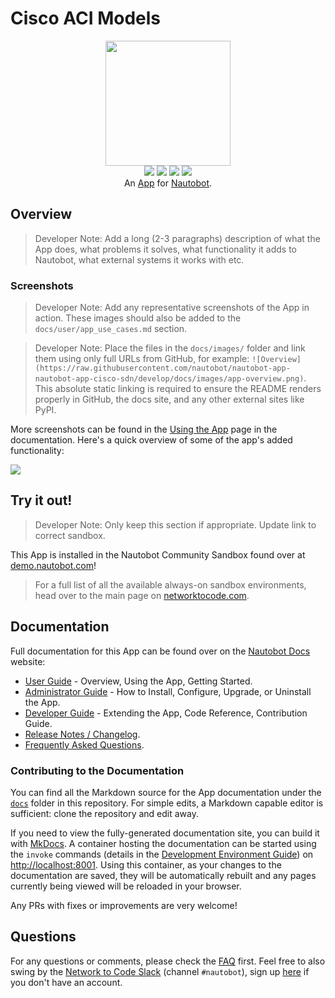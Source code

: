 # Cisco ACI Models

<!--
Developer Note - Remove Me!

The README will have certain links/images broken until the PR is merged into `develop`. Update the GitHub links with whichever branch you're using (main etc.) if different.

The logo of the project is a placeholder (docs/images/icon-nautobot-app-cisco-sdn.png) - please replace it with your app icon, making sure it's at least 200x200px and has a transparent background!

To avoid extra work and temporary links, make sure that publishing docs (or merging a PR) is done at the same time as setting up the docs site on RTD, then test everything.
-->

<p align="center">
  <img src="https://raw.githubusercontent.com/nautobot/nautobot-app-nautobot-app-cisco-sdn/develop/docs/images/icon-nautobot-app-cisco-sdn.png" class="logo" height="200px">
  <br>
  <a href="https://github.com/nautobot/nautobot-app-nautobot-app-cisco-sdn/actions"><img src="https://github.com/nautobot/nautobot-app-nautobot-app-cisco-sdn/actions/workflows/ci.yml/badge.svg?branch=main"></a>
  <a href="https://docs.nautobot.com/projects/nautobot-app-cisco-sdn/en/latest/"><img src="https://readthedocs.org/projects/nautobot-plugin-nautobot-app-cisco-sdn/badge/"></a>
  <a href="https://pypi.org/project/nautobot-app-cisco-sdn/"><img src="https://img.shields.io/pypi/v/nautobot-app-cisco-sdn"></a>
  <a href="https://pypi.org/project/nautobot-app-cisco-sdn/"><img src="https://img.shields.io/pypi/dm/nautobot-app-cisco-sdn"></a>
  <br>
  An <a href="https://networktocode.com/nautobot-apps/">App</a> for <a href="https://nautobot.com/">Nautobot</a>.
</p>

## Overview

> Developer Note: Add a long (2-3 paragraphs) description of what the App does, what problems it solves, what functionality it adds to Nautobot, what external systems it works with etc.

### Screenshots

> Developer Note: Add any representative screenshots of the App in action. These images should also be added to the `docs/user/app_use_cases.md` section.

> Developer Note: Place the files in the `docs/images/` folder and link them using only full URLs from GitHub, for example: `![Overview](https://raw.githubusercontent.com/nautobot/nautobot-app-nautobot-app-cisco-sdn/develop/docs/images/app-overview.png)`. This absolute static linking is required to ensure the README renders properly in GitHub, the docs site, and any other external sites like PyPI.

More screenshots can be found in the [Using the App](https://docs.nautobot.com/projects/nautobot-app-cisco-sdn/en/latest/user/app_use_cases/) page in the documentation. Here's a quick overview of some of the app's added functionality:

![](https://raw.githubusercontent.com/nautobot/nautobot-app-nautobot-app-cisco-sdn/develop/docs/images/placeholder.png)

## Try it out!

> Developer Note: Only keep this section if appropriate. Update link to correct sandbox.

This App is installed in the Nautobot Community Sandbox found over at [demo.nautobot.com](https://demo.nautobot.com/)!

> For a full list of all the available always-on sandbox environments, head over to the main page on [networktocode.com](https://www.networktocode.com/nautobot/sandbox-environments/).

## Documentation

Full documentation for this App can be found over on the [Nautobot Docs](https://docs.nautobot.com) website:

- [User Guide](https://docs.nautobot.com/projects/nautobot-app-cisco-sdn/en/latest/user/app_overview/) - Overview, Using the App, Getting Started.
- [Administrator Guide](https://docs.nautobot.com/projects/nautobot-app-cisco-sdn/en/latest/admin/install/) - How to Install, Configure, Upgrade, or Uninstall the App.
- [Developer Guide](https://docs.nautobot.com/projects/nautobot-app-cisco-sdn/en/latest/dev/contributing/) - Extending the App, Code Reference, Contribution Guide.
- [Release Notes / Changelog](https://docs.nautobot.com/projects/nautobot-app-cisco-sdn/en/latest/admin/release_notes/).
- [Frequently Asked Questions](https://docs.nautobot.com/projects/nautobot-app-cisco-sdn/en/latest/user/faq/).

### Contributing to the Documentation

You can find all the Markdown source for the App documentation under the [`docs`](https://github.com/nautobot/nautobot-app-nautobot-app-cisco-sdn/tree/develop/docs) folder in this repository. For simple edits, a Markdown capable editor is sufficient: clone the repository and edit away.

If you need to view the fully-generated documentation site, you can build it with [MkDocs](https://www.mkdocs.org/). A container hosting the documentation can be started using the `invoke` commands (details in the [Development Environment Guide](https://docs.nautobot.com/projects/nautobot-app-cisco-sdn/en/latest/dev/dev_environment/#docker-development-environment)) on [http://localhost:8001](http://localhost:8001). Using this container, as your changes to the documentation are saved, they will be automatically rebuilt and any pages currently being viewed will be reloaded in your browser.

Any PRs with fixes or improvements are very welcome!

## Questions

For any questions or comments, please check the [FAQ](https://docs.nautobot.com/projects/nautobot-app-cisco-sdn/en/latest/user/faq/) first. Feel free to also swing by the [Network to Code Slack](https://networktocode.slack.com/) (channel `#nautobot`), sign up [here](http://slack.networktocode.com/) if you don't have an account.

